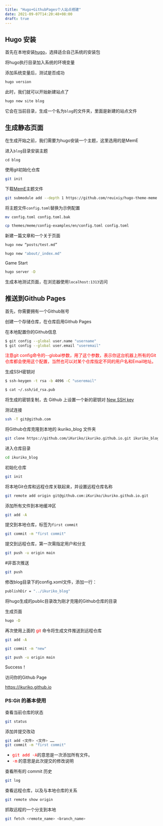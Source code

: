 ```yaml
---
title: "Hugo+GithubPages个人站点搭建"
date: 2021-09-07T14:20:48+08:00
draft: true
---
```




## Hugo 安装

首先在本地安装[hugo](https://github.com/gohugoio/hugo/releases)，选择适合自己系统的安装包

将hugo执行目录加入系统的环境变量

添加系统变量后，测试是否成功
```bash
hugo version
```

此时，我们就可以开始新建站点了

```bash
hugo new site blog
```

它会在当前目录，生成一个名为`blog`的文件夹，里面是新建的站点文件



## 生成静态页面

在生成开始之前，我们需要为hugo安装一个主题，这里选用的是MemE

进入`blog`目录安装主题

```
cd blog
```

使用git初始化仓库

```bash
git init
```

下载[MemE](https://github.com/reuixiy/hugo-theme-meme)主题文件
```bash
git submodule add --depth 1 https://github.com/reuixiy/hugo-theme-meme.git themes/meme
```

将主题文件`config.toml`替换为示例配置

```bash
mv config.toml config.toml.bak
```

```bash
cp themes/meme/config-examples/en/config.toml config.toml
```

新建一篇文章和一个关于页面

```bash
hugo new “posts/test.md”
```
```bash
hugo new "about/_index.md"
```

Game Start

```bash
hugo server -D
```

生成本地测试页面，在浏览器使用`localhost:1313`访问



## 推送到Github Pages

首先，你需要拥有一个Github账号

创建一个存储仓库，在仓库启用Github Pages

在本地配置你的Github信息

```bash
$ git config --global user.name "username"
$ git config --global user.email "useremail"
```

<font color=red>注意git config命令的--global参数，用了这个参数，表示你这台机器上所有的Git仓库都会使用这个配置，当然也可以对某个仓库指定不同的用户名和Email地址。</font>

生成SSH密钥对

```bash
$ ssh-keygen -t rsa -b 4096 -C "useremail"
```

```bash
$ cat ~/.ssh/id_rsa.pub
```

将生成的密钥复制，去 Github 上设置一个新的密钥对 [New SSH key](https://github.com/settings/keys)

测试连接

```bash
ssh -T git@github.com
```



将Github仓库克隆到本地的 ikuriko_blog 文件夹

```bash
git clone https://github.com/iKuriko/ikuriko.github.io.git ikuriko_blog
```

进入仓库目录

```bash
cd ikuriko_blog
```

初始化仓库

```bash
git init
```

将本地Git仓库和远程仓库关联起来，并设置远程仓库名称

```bash
git remote add origin git@github.com:iKuriko/ikuriko.github.io.git
```

添加所有文件到本地缓冲区

```bash
git add -A
```

提交到本地仓库，标签为`first commit`

```bash
git commit -m "first commit"
```

提交到远程仓库，第一次需指定用户和分支

```bash
git push -u origin main
```

\#非首次推送

```bash
git push
```

修改blog目录下的config.xoml文件，添加一行：

```bash
publishDir = "../ikuriko_blog"
```

将hugo生成的public目录改为刚才克隆的Github仓库的目录

生成页面

```bash
hugo -D
```

再次使用上面的<font color=red> git </font>命令将生成文件推送到远程仓库

```bash
git add -A

git commit -m "new"

git push -u origin main
```

Success！

访问你的Github Page

https://ikuriko.github.io

### **PS:Git 的基本使用**

查看当前仓库的状态

```bash
git status
```

添加并提交改动

```bash
git add <文件> <文件> ……
git commit -m "first commit"
```

* <font color=red size=3fx>`git add -A`</font>的意思是一次添加所有文件。
* <font color=red size=3fx>`-m`</font> 的意思是此次提交的修改说明

查看所有的 commit 历史

```bash
git log
```

查看远程仓库，以及与本地仓库的关系
```bash
git remote show origin
```

抓取远程的一个分支到本地

```bash
git fetch <remote_name> <branch_name>
```
